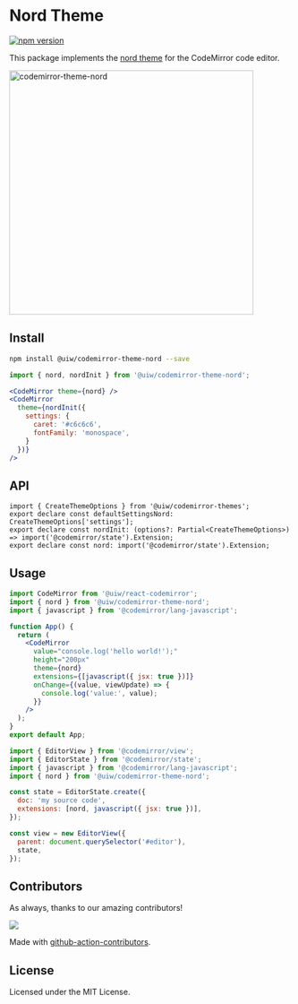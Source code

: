 <!--rehype:ignore:start-->

# Nord Theme

<!--rehype:ignore:end-->

[![npm version](https://img.shields.io/npm/v/@uiw/codemirror-theme-nord.svg)](https://www.npmjs.com/package/@uiw/codemirror-theme-nord)

This package implements the [nord theme](https://www.nordtheme.com/) for the CodeMirror code editor.

<a href="https://uiwjs.github.io/react-codemirror/#/theme/data/nord">
  <img width="436" alt="codemirror-theme-nord" src="https://user-images.githubusercontent.com/1680273/205498304-956bc719-1472-40f0-9c3f-21ac5b9f97a6.png">
</a>

## Install

```bash
npm install @uiw/codemirror-theme-nord --save
```

```jsx
import { nord, nordInit } from '@uiw/codemirror-theme-nord';

<CodeMirror theme={nord} />
<CodeMirror
  theme={nordInit({
    settings: {
      caret: '#c6c6c6',
      fontFamily: 'monospace',
    }
  })}
/>
```

## API

```tsx
import { CreateThemeOptions } from '@uiw/codemirror-themes';
export declare const defaultSettingsNord: CreateThemeOptions['settings'];
export declare const nordInit: (options?: Partial<CreateThemeOptions>) => import('@codemirror/state').Extension;
export declare const nord: import('@codemirror/state').Extension;
```

## Usage

```jsx
import CodeMirror from '@uiw/react-codemirror';
import { nord } from '@uiw/codemirror-theme-nord';
import { javascript } from '@codemirror/lang-javascript';

function App() {
  return (
    <CodeMirror
      value="console.log('hello world!');"
      height="200px"
      theme={nord}
      extensions={[javascript({ jsx: true })]}
      onChange={(value, viewUpdate) => {
        console.log('value:', value);
      }}
    />
  );
}
export default App;
```

```js
import { EditorView } from '@codemirror/view';
import { EditorState } from '@codemirror/state';
import { javascript } from '@codemirror/lang-javascript';
import { nord } from '@uiw/codemirror-theme-nord';

const state = EditorState.create({
  doc: 'my source code',
  extensions: [nord, javascript({ jsx: true })],
});

const view = new EditorView({
  parent: document.querySelector('#editor'),
  state,
});
```

## Contributors

As always, thanks to our amazing contributors!

<a href="https://github.com/uiwjs/react-codemirror/graphs/contributors">
  <img src="https://uiwjs.github.io/react-codemirror/CONTRIBUTORS.svg" />
</a>

Made with [github-action-contributors](https://github.com/jaywcjlove/github-action-contributors).

## License

Licensed under the MIT License.

